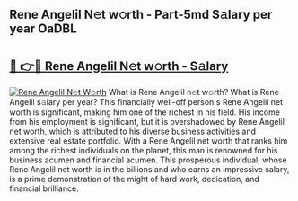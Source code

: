 ## Rene Angelil N𝚎t w𝚘rth - Part-5md S𝚊lary per year OaDBL

# <h2><a href="http://gc0cfmc.nevu.top/?p=Rene+Angelil">🔗 👉🔴 Rene Angelil N𝚎t w𝚘rth - S𝚊lary</a></h2>

[![Rene Angelil N𝚎t W𝚘rth](https://i.imgur.com/Oavwk0R.jpeg)](http://gc0cfmc.nevu.top/?p=Rene+Angelil)
What is Rene Angelil n𝚎t w𝚘rth? What is Rene Angelil s𝚊lary per year?
This financially well-off person's Rene Angelil net worth is significant, making him one of the richest in his field. His income from his employment is significant, but it is overshadowed by Rene Angelil net worth, which is attributed to his diverse business activities and extensive real estate portfolio. With a Rene Angelil net worth that ranks him among the richest individuals on the planet, this man is renowned for his business acumen and financial acumen. This prosperous individual, whose Rene Angelil net worth is in the billions and who earns an impressive salary, is a prime demonstration of the might of hard work, dedication, and financial brilliance.
